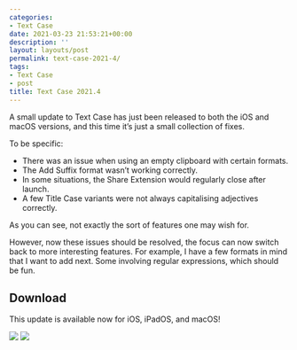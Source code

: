 ```yaml
---
categories:
- Text Case
date: 2021-03-23 21:53:21+00:00
description: ''
layout: layouts/post
permalink: text-case-2021-4/
tags:
- Text Case
- post
title: Text Case 2021.4
---
```


A small update to Text Case has just been released to both the iOS and macOS versions, and this time it’s just a small collection of fixes.

To be specific:

* There was an issue when using an empty clipboard with certain formats.
* The Add Suffix format wasn’t working correctly.
* In some situations, the Share Extension would regularly close after launch.
* A few Title Case variants were not always capitalising adjectives correctly.

As you can see, not exactly the sort of features one may wish for.

However, now these issues should be resolved, the focus can now switch back to more interesting features. For example, I have a few formats in mind that I want to add next. Some involving regular expressions, which should be fun.

## Download

This update is available now for iOS, iPadOS, and macOS!

<a href="https://apps.apple.com/us/app/text-case/id1407730596?uo=4"><img src="https://textcase.app/assets/appstore.png" style="max-height: 60px !important;"/></a>
<a href="https://apps.apple.com/us/app/text-case/id1492174677?ls=1&mt=12"><img src="https://textcase.app/assets/macappstore.png" style="max-height: 60px !important;"/></a>